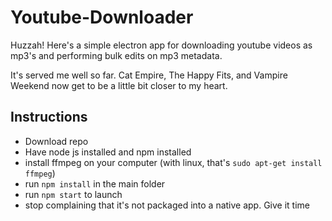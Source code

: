 # Youtube-Downloader
Huzzah! Here's a simple electron app for downloading youtube videos as mp3's and performing bulk edits on mp3 metadata.

It's served me well so far. Cat Empire, The Happy Fits, and Vampire Weekend now get to be a little bit closer to my heart.

## Instructions
* Download repo
* Have node js installed and npm installed
* install ffmpeg on your computer (with linux, that's `sudo apt-get install ffmpeg`)
* run `npm install` in the main folder
* run `npm start` to launch
* stop complaining that it's not packaged into a native app. Give it time
